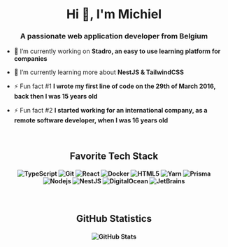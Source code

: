 <h1 align="center">Hi 👋, I'm Michiel</h1>
<h3 align="center">A passionate web application developer from Belgium</h3>

- 🔭 I’m currently working on **Stadro, an easy to use learning platform for companies**

- 🌱 I’m currently learning more about **NestJS & TailwindCSS**

- ⚡ Fun fact #1 **I wrote my first line of code on the 29th of March 2016, back then I was 15 years old**

- ⚡ Fun fact #2 **I started working for an international company, as a remote software developer, when I was 16 years old**
<br>
<h2 align="center">Favorite Tech Stack</h3>
<h4 align="center">
  <p align="center">
    <img alt="TypeScript" src="https://img.shields.io/badge/-TypeScript-007ACC?style=flat-square&logo=typescript&logoColor=white" />
    <img alt="Git" src="https://img.shields.io/badge/-Git-F05032?style=flat-square&logo=git&logoColor=white" />
    <img alt="React" src="https://img.shields.io/badge/-React-45b8d8?style=flat-square&logo=react&logoColor=white" />
    <img alt="Docker" src="https://img.shields.io/badge/-Docker-46a2f1?style=flat-square&logo=docker&logoColor=white" />
    <img alt="HTML5" src="https://img.shields.io/badge/-HTML5-E34F26?style=flat-square&logo=html5&logoColor=white" />
    <img alt="Yarn" src="https://img.shields.io/badge/-Yarn-2188b6?style=flat-square&logo=yarn&logoColor=white" />    
    <img alt="Prisma" src="https://img.shields.io/badge/-Prisma-2d3748?style=flat-square&logo=prisma&logoColor=white" />
    <img alt="Nodejs" src="https://img.shields.io/badge/-Node.js-43853d?style=flat-square&logo=Node-dot-js&logoColor=white" />
    <img alt="NestJS" src="https://img.shields.io/badge/-NestJS-ea2845?style=flat-square&logo=nestjs&logoColor=white" />
    <img alt="DigitalOcean" src="https://img.shields.io/badge/-DigitalOcean-0080FF?style=flat-square&logo=digitalocean&logoColor=white" />
    <imh alt="PostgreSQL" = src="https://img.shields.io/badge/-PostgreSQL-0064a5?style=flat-square&logo=postgresql&logoColor=white" />
    <img alt="JetBrains" src="https://img.shields.io/badge/-JetBrains-000000?style=flat-square&logo=jetbrains&logoColor=white" />
  </p>
</h4>
<br />
<h2 align="center">GitHub Statistics</h3>
<h4 align="center">
<p>
  <img src="https://github-readme-stats.vercel.app/api?username=michielswaanen&show_icons=true&count_private=true&theme=dark" alt="GitHub Stats">
</p>
